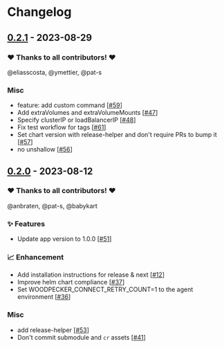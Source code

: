 # Changelog

## [0.2.1](https://github.com/woodpecker-ci/helm/releases/tag/0.2.1) - 2023-08-29

### ❤️ Thanks to all contributors! ❤️

@eliasscosta, @ymettier, @pat-s

### Misc

- feature: add custom command [[#59](https://github.com/woodpecker-ci/helm/pull/59)]
- Add extraVolumes and extraVolumeMounts [[#47](https://github.com/woodpecker-ci/helm/pull/47)]
- Specify clusterIP or loadBalancerIP [[#48](https://github.com/woodpecker-ci/helm/pull/48)]
- Fix test workflow for tags [[#61](https://github.com/woodpecker-ci/helm/pull/61)]
- Set chart version with release-helper and don't require PRs to bump it [[#57](https://github.com/woodpecker-ci/helm/pull/57)]
- no unshallow [[#56](https://github.com/woodpecker-ci/helm/pull/56)]

## [0.2.0](https://github.com/woodpecker-ci/helm/releases/tag/0.2.0) - 2023-08-12

### ❤️ Thanks to all contributors! ❤️

@anbraten, @pat-s, @babykart

### ✨ Features

- Update app version to 1.0.0 [[#51](https://github.com/woodpecker-ci/helm/pull/51)]

### 📈 Enhancement

- Add installation instructions for release & next [[#12](https://github.com/woodpecker-ci/helm/pull/12)]
- Improve helm chart compliance [[#37](https://github.com/woodpecker-ci/helm/pull/37)]
- Set WOODPECKER_CONNECT_RETRY_COUNT=1 to the agent environment [[#36](https://github.com/woodpecker-ci/helm/pull/36)]

### Misc

- add release-helper [[#53](https://github.com/woodpecker-ci/helm/pull/53)]
- Don't commit submodule and `cr` assets [[#41](https://github.com/woodpecker-ci/helm/pull/41)]
